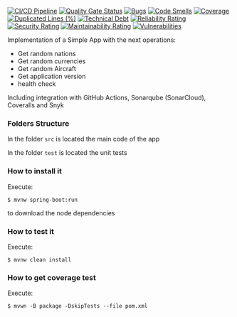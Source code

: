 
[![CI/CD Pipeline](https://github.com/afflorezc/lab02_arquisoft/actions/workflows/build.yml/badge.svg)](https://github.com/afflorezc/lab02_arquisoft/actions/workflows/build.yml)
[![Quality Gate Status](https://sonarcloud.io/api/project_badges/measure?project=afflorezc_lab02_arquisoft&metric=alert_status)](https://sonarcloud.io/summary/new_code?id=afflorezc_lab02_arquisoft)
[![Bugs](https://sonarcloud.io/api/project_badges/measure?project=afflorezc_lab02_arquisoft&metric=bugs)](https://sonarcloud.io/summary/new_code?id=afflorezc_lab02_arquisoft)
[![Code Smells](https://sonarcloud.io/api/project_badges/measure?project=afflorezc_lab02_arquisoft&metric=code_smells)](https://sonarcloud.io/summary/new_code?id=afflorezc_lab02_arquisoft)
[![Coverage](https://sonarcloud.io/api/project_badges/measure?project=afflorezc_lab02_arquisoft&metric=coverage)](https://sonarcloud.io/summary/new_code?id=afflorezc_lab02_arquisoft)
[![Duplicated Lines (%)](https://sonarcloud.io/api/project_badges/measure?project=afflorezc_lab02_arquisoft&metric=duplicated_lines_density)](https://sonarcloud.io/summary/new_code?id=afflorezc_lab02_arquisoft)
[![Technical Debt](https://sonarcloud.io/api/project_badges/measure?project=afflorezc_lab02_arquisoft&metric=sqale_index)](https://sonarcloud.io/summary/new_code?id=afflorezc_lab02_arquisoft)
[![Reliability Rating](https://sonarcloud.io/api/project_badges/measure?project=afflorezc_lab02_arquisoft&metric=reliability_rating)](https://sonarcloud.io/summary/new_code?id=afflorezc_lab02_arquisoft)
[![Security Rating](https://sonarcloud.io/api/project_badges/measure?project=afflorezc_lab02_arquisoft&metric=security_rating)](https://sonarcloud.io/summary/new_code?id=afflorezc_lab02_arquisoft)
[![Maintainability Rating](https://sonarcloud.io/api/project_badges/measure?project=afflorezc_lab02_arquisoft&metric=sqale_rating)](https://sonarcloud.io/summary/new_code?id=afflorezc_lab02_arquisoft)
[![Vulnerabilities](https://sonarcloud.io/api/project_badges/measure?project=afflorezc_lab02_arquisoft&metric=vulnerabilities)](https://sonarcloud.io/summary/new_code?id=afflorezc_lab02_arquisoft)

Implementation of a Simple App with the next operations:

* Get random nations
* Get random currencies
* Get random Aircraft
* Get application version
* health check

Including integration with GitHub Actions, Sonarqube (SonarCloud), Coveralls and Snyk

### Folders Structure

In the folder `src` is located the main code of the app

In the folder `test` is located the unit tests

### How to install it

Execute:

```shell
$ mvnw spring-boot:run
```
to download the node dependencies

### How to test it

Execute:

```shell
$ mvnw clean install
```

### How to get coverage test

Execute:

```shell
$ mvwn -B package -DskipTests --file pom.xml
```